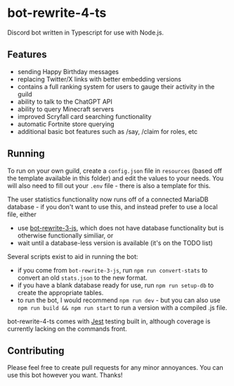 # bot-rewrite-4-ts

Discord bot written in Typescript for use with Node.js.

## Features
- sending Happy Birthday messages
- replacing Twitter/X links with better embedding versions
- contains a full ranking system for users to gauge their activity in the guild
- ability to talk to the ChatGPT API
- ability to query Minecraft servers
- improved Scryfall card searching functionality
- automatic Fortnite store querying
- additional basic bot features such as /say, /claim for roles, etc

## Running

To run on your own guild, create a `config.json` file in `resources` (based off the template available in this folder) and edit the values to your needs. 
You will also need to fill out your `.env` file - there is also a template for this.

The user statistics functionality now runs off of a connected MariaDB database - if you don't want to use this, and instead prefer to use a local file, either
- use [bot-rewrite-3-js](https://github.com/yakasov/bot-rewrite-3-js), which does not have database functionality but is otherwise functionally similiar, or
- wait until a database-less version is available (it's on the TODO list)

Several scripts exist to aid in running the bot:
- if you come from `bot-rewrite-3-js`, run `npm run convert-stats` to convert an old `stats.json` to the new format.
- if you have a blank database ready for use, run `npm run setup-db` to create the appropriate tables.
- to run the bot, I would recommend `npm run dev` - but you can also use `npm run build && npm run start` to run a version with a compiled .js file.

bot-rewrite-4-ts comes with [Jest](https://jestjs.io/) testing built in, although coverage is currently lacking on the commands front.

## Contributing

Please feel free to create pull requests for any minor annoyances. You can use this bot however you want. Thanks!
